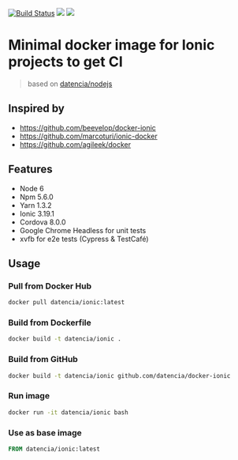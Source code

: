 [![Build Status](https://travis-ci.org/datencia/docker-ionic.svg?branch=master)](https://travis-ci.org/datencia/docker-ionic) [![](https://images.microbadger.com/badges/image/datencia/ionic.svg)](https://microbadger.com/images/datencia/ionic) [![](https://images.microbadger.com/badges/version/datencia/ionic.svg)](https://microbadger.com/images/datencia/ionic)

# Minimal docker image for Ionic projects to get CI

> based on [datencia/nodejs](https://hub.docker.com/r/datencia/nodejs/)

## Inspired by

- https://github.com/beevelop/docker-ionic
- https://github.com/marcoturi/ionic-docker
- https://github.com/agileek/docker

## Features

- Node 6
- Npm 5.6.0
- Yarn 1.3.2
- Ionic 3.19.1
- Cordova 8.0.0
- Google Chrome Headless for unit tests
- xvfb for e2e tests (Cypress & TestCafé)

## Usage

### Pull from Docker Hub

```bash
docker pull datencia/ionic:latest
```

### Build from Dockerfile

```bash
docker build -t datencia/ionic .
```

### Build from GitHub

```bash
docker build -t datencia/ionic github.com/datencia/docker-ionic
```

### Run image

```bash
docker run -it datencia/ionic bash
```

### Use as base image

```Dockerfile
FROM datencia/ionic:latest
```

